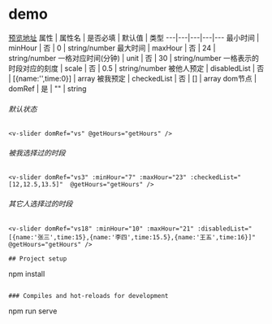 # demo


[预览地址](https://element-timeline/weakwater.com)
属性 | 属性名 | 是否必填 | 默认值 | 类型
---|---|---|---|---
最小时间 | minHour | 否 | 0 | string/number
最大时间 | maxHour  | 否 | 24 | string/number
一格对应时间(分钟) | unit | 否 | 30 | string/number
一格表示的时段对应的刻度 | scale | 否 | 0.5 | string/number
被他人预定 | disabledList | 否 | [{name:'',time:0}] | array
被我预定 | checkedList | 否 | [] | array
dom节点 | domRef | 是 | "" | string



###### 默认状态

```
<v-slider domRef="vs" @getHours="getHours" />
```

###### 被我选择过的时段

```
<v-slider domRef="vs3" :minHour="7" :maxHour="23" :checkedList="[12,12.5,13.5]"  @getHours="getHours" />
```

###### 其它人选择过的时段

```
<v-slider domRef="vs18" :minHour="10" :maxHour="21" :disabledList="[{name:'张三',time:15},{name:'李四',time:15.5},{name:'王五',time:16}]" @getHours="getHours" />

## Project setup
```
npm install
```

### Compiles and hot-reloads for development
```
npm run serve
```

